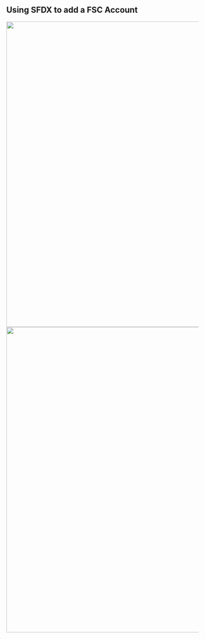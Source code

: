 
## Using SFDX to add a FSC Account

<img src='md/fscAddAccount-0.png' width="800"/>
<img src='md/fscAddAccount-1.png' width="800"/>


